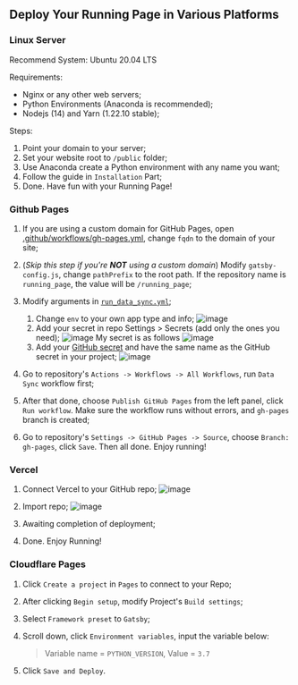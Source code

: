## Deploy Your Running Page in Various Platforms

### Linux Server

Recommend System: Ubuntu 20.04 LTS

Requirements: 

- Nginx or any other web servers;
- Python Environments (Anaconda is recommended);
- Nodejs (14) and Yarn (1.22.10 stable);

Steps:

1. Point your domain to your server;
2. Set your website root to `/public` folder; 
3. Use Anaconda create a Python environment with any name you want;
4. Follow the guide in `Installation` Part;
5. Done. Have fun with your Running Page!

### Github Pages

1. If you are using a custom domain for GitHub Pages, open [.github/workflows/gh-pages.yml](https://github.com/yihong0618/running_page/blob/master/.github/workflows/gh-pages.yml), change `fqdn` to the domain of your site;

2. (*Skip this step if you're **NOT** using a custom domain*) Modify `gatsby-config.js`, change `pathPrefix` to the root path. If the repository name is `running_page`, the value will be `/running_page`;

3. Modify arguments in [`run_data_sync.yml`](https://github.com/yihong0618/running_page/blob/master/.github/workflows/run_data_sync.yml);
	1. Change `env` to your own app type and info;
![image](https://user-images.githubusercontent.com/15976103/94450124-73f98800-01df-11eb-9b3c-ac1a6224f46f.png)
	2. Add your secret in repo Settings > Secrets (add only the ones you need);
![image](https://user-images.githubusercontent.com/15976103/94450295-aacf9e00-01df-11eb-80b7-a92b9cd1461e.png)
	My secret is as follows
![image](https://user-images.githubusercontent.com/15976103/94451037-8922e680-01e0-11eb-9bb9-729f0eadcdb7.png)
	3. Add your [GitHub secret](https://github.com/settings/tokens) and have the same name as the GitHub secret in your project;
![image](https://user-images.githubusercontent.com/15976103/94450721-2f222100-01e0-11eb-94a7-ef1f06fc0a59.png)

4. Go to repository's `Actions -> Workflows -> All Workflows`, run `Data Sync` workflow first;

5. After that done, choose `Publish GitHub Pages` from the left panel, click `Run workflow`. Make sure the workflow runs without errors, and `gh-pages` branch is created;

6. Go to repository's `Settings -> GitHub Pages -> Source`, choose `Branch: gh-pages`, click `Save`. Then all done. Enjoy running!

### Vercel

1. Connect Vercel  to your GitHub repo;
![image](https://user-images.githubusercontent.com/15976103/94452465-2599b880-01e2-11eb-9538-582f0f46c421.png)

2. Import repo;
![image](https://user-images.githubusercontent.com/15976103/94452556-3f3b0000-01e2-11eb-97a2-3789c2d60766.png)

3. Awaiting completion of deployment;
4. Done. Enjoy Running!

### Cloudflare Pages

1. Click `Create a project` in `Pages` to connect to your Repo;

2. After clicking `Begin setup`, modify Project's `Build settings`;

3. Select `Framework preset` to `Gatsby`;

4. Scroll down, click `Environment variables`, input the variable below:

   > Variable name = `PYTHON_VERSION`, Value = `3.7`

5. Click `Save and Deploy`.

